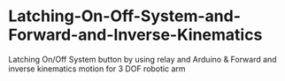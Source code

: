 # Latching-On-Off-System-and-Forward-and-Inverse-Kinematics
Latching On/Off System button by using relay and Arduino &amp; Forward and inverse kinematics motion for 3 DOF robotic arm
